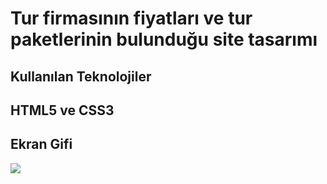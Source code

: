 <h1>Tur firmasının fiyatları ve  tur paketlerinin bulunduğu site tasarımı</h1>

<h2>Kullanılan Teknolojiler<h2>
HTML5 ve CSS3

<h2>Ekran Gifi</h2>

![](udemigtour.gif)
